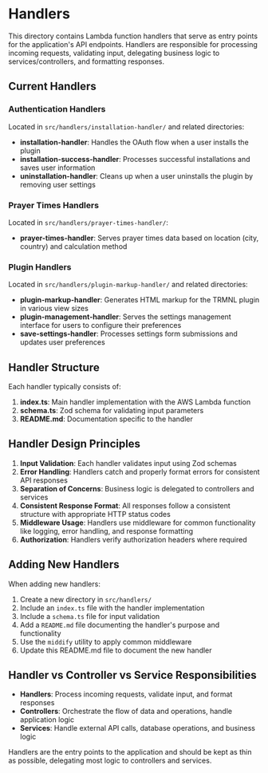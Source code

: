 # Handlers

This directory contains Lambda function handlers that serve as entry points for the application's API endpoints. Handlers are responsible for processing incoming requests, validating input, delegating business logic to services/controllers, and formatting responses.

## Current Handlers

### Authentication Handlers

Located in `src/handlers/installation-handler/` and related directories:

- **installation-handler**: Handles the OAuth flow when a user installs the plugin
- **installation-success-handler**: Processes successful installations and saves user information
- **uninstallation-handler**: Cleans up when a user uninstalls the plugin by removing user settings

### Prayer Times Handlers

Located in `src/handlers/prayer-times-handler/`:

- **prayer-times-handler**: Serves prayer times data based on location (city, country) and calculation method

### Plugin Handlers

Located in `src/handlers/plugin-markup-handler/` and related directories:

- **plugin-markup-handler**: Generates HTML markup for the TRMNL plugin in various view sizes
- **plugin-management-handler**: Serves the settings management interface for users to configure their preferences
- **save-settings-handler**: Processes settings form submissions and updates user preferences

## Handler Structure

Each handler typically consists of:

1. **index.ts**: Main handler implementation with the AWS Lambda function
2. **schema.ts**: Zod schema for validating input parameters
3. **README.md**: Documentation specific to the handler

## Handler Design Principles

1. **Input Validation**: Each handler validates input using Zod schemas
2. **Error Handling**: Handlers catch and properly format errors for consistent API responses
3. **Separation of Concerns**: Business logic is delegated to controllers and services
4. **Consistent Response Format**: All responses follow a consistent structure with appropriate HTTP status codes
5. **Middleware Usage**: Handlers use middleware for common functionality like logging, error handling, and response formatting
6. **Authorization**: Handlers verify authorization headers where required

## Adding New Handlers

When adding new handlers:

1. Create a new directory in `src/handlers/`
2. Include an `index.ts` file with the handler implementation
3. Include a `schema.ts` file for input validation
4. Add a `README.md` file documenting the handler's purpose and functionality
5. Use the `middify` utility to apply common middleware
6. Update this README.md file to document the new handler

## Handler vs Controller vs Service Responsibilities

- **Handlers**: Process incoming requests, validate input, and format responses
- **Controllers**: Orchestrate the flow of data and operations, handle application logic
- **Services**: Handle external API calls, database operations, and business logic

Handlers are the entry points to the application and should be kept as thin as possible, delegating most logic to controllers and services.
